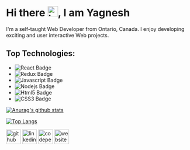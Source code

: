 # Hi there <img src="https://user-images.githubusercontent.com/1303154/88677602-1635ba80-d120-11ea-84d8-d263ba5fc3c0.gif" width="28px" alt="hi">,  I am Yagnesh
I'm a self-taught Web Developer from Ontario, Canada. I enjoy developing exciting and user interactive Web projects.

## Top Technologies:
* ![React Badge](https://img.shields.io/badge/-React-61DBFB?style=for-the-badge&labelColor=black&logo=react&logoColor=61DBFB)
* ![Redux Badge](https://img.shields.io/badge/-Redux-764ABC?style=for-the-badge&labelColor=black&logo=redux&logoColor=764ABC)
* ![Javascript Badge](https://img.shields.io/badge/-Javascript-F0DB4F?style=for-the-badge&labelColor=black&logo=javascript&logoColor=F0DB4F)
* ![Nodejs Badge](https://img.shields.io/badge/-Nodejs-3C873A?style=for-the-badge&labelColor=black&logo=node.js&logoColor=3C873A)
* ![Html5 Badge](https://img.shields.io/badge/-Html5-DD4B25?style=for-the-badge&labelColor=black&logo=html5&logoColor=DD4B25)
* ![CSS3 Badge](https://img.shields.io/badge/-Css3-28AD8?style=for-the-badge&labelColor=black&logo=css3&logoColor=28A4D8)


[![Anurag's github stats](https://github-readme-stats.vercel.app/api?username=YagneshP&theme=tokyonight&show_icons=true)](https://github.com/anuraghazra/github-readme-stats)

[![Top Langs](https://github-readme-stats.vercel.app/api/top-langs/?username=YagneshP&theme=tokyonight&show_icons=true)](https://github.com/anuraghazra/github-readme-stats)

[<img src='https://cdn.jsdelivr.net/npm/simple-icons@3.0.1/icons/github.svg' alt='github' height='40'>](https://github.com/https://github.com/YagneshP)  [<img src='https://cdn.jsdelivr.net/npm/simple-icons@3.0.1/icons/linkedin.svg' alt='linkedin' height='40'>](https://www.linkedin.com/in/https://www.linkedin.com/in/yagneshparekhdev//)  [<img src='https://cdn.jsdelivr.net/npm/simple-icons@3.0.1/icons/codepen.svg' alt='codepen' height='40'>](https://codepen.io/https://codepen.io/Yag)  [<img src='https://cdn.jsdelivr.net/npm/simple-icons@3.0.1/icons/icloud.svg' alt='website' height='40'>](https://www.yagneshparekh.com/)  



